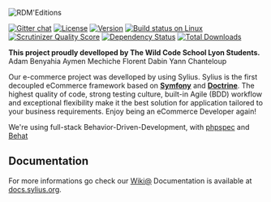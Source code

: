 ![RDM'Editions](web/img/social/logo.png)

[![Gitter chat](https://badges.gitter.im/Sylius/Sylius.png)](https://gitter.im/Sylius/Sylius)
[![License](https://img.shields.io/packagist/l/Sylius/Sylius.svg)](https://packagist.org/packages/sylius/sylius)
[![Version](https://img.shields.io/packagist/v/Sylius/Sylius.svg)](https://packagist.org/packages/sylius/sylius)
[![Build status on Linux](https://img.shields.io/travis/Sylius/Sylius/master.svg)](http://travis-ci.org/Sylius/Sylius)
[![Scrutinizer Quality Score](https://img.shields.io/scrutinizer/g/Sylius/Sylius.svg)](https://scrutinizer-ci.com/g/Sylius/Sylius/)
[![Dependency Status](https://www.versioneye.com/php/sylius:sylius/badge.svg)](https://www.versioneye.com/php/sylius:sylius)
[![Total Downloads](https://poser.pugx.org/sylius/sylius/downloads)](https://packagist.org/packages/sylius/sylius)

**This project proudly develloped by The Wild Code School Lyon Students.**
Adam Benyahia
Aymen Mechiche
Florent Dabin
Yann Chanteloup

Our e-commerce project was develloped by using Sylius.
Sylius is the first decoupled eCommerce framework based on [**Symfony**](http://symfony.com) and [**Doctrine**](http://doctrine-project.org). 
The highest quality of code, strong testing culture, built-in Agile (BDD) workflow and exceptional flexibility make it the best solution for application tailored to your business requirements. 
Enjoy being an eCommerce Developer again!

We're using full-stack Behavior-Driven-Development, with [phpspec](http://phpspec.net) and [Behat](http://behat.org)

Documentation
-------------

For more informations go check our [Wiki@](https://github.com/WildCodeSchool/lyon_1106_rdmeditionv2/wiki) 
Documentation is available at [docs.sylius.org](http://docs.sylius.org).
